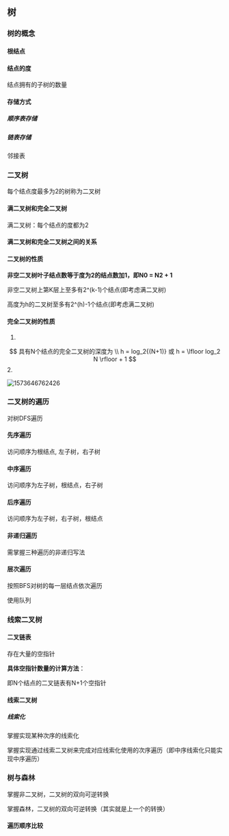 ## 树



### 树的概念



#### 根结点

#### 结点的度

结点拥有的子树的数量



#### 存储方式

##### 顺序表存储

##### 链表存储

邻接表



### 二叉树

每个结点度最多为2的树称为二叉树

#### 满二叉树和完全二叉树

满二叉树：每个结点的度都为2

#### 满二叉树和完全二叉树之间的关系



#### 二叉树的性质

**非空二叉树叶子结点数等于度为2的结点数加1，即N0 = N2 + 1**

非空二叉树上第K层上至多有2^(k-1)个结点(即考虑满二叉树)

高度为h的二叉树至多有2^(h)-1个结点(即考虑满二叉树)

#### 完全二叉树的性质

1.
$$
具有N个结点的完全二叉树的深度为
\\
h = log_2{(N+1)} 或 h = \lfloor log_2 N \rfloor + 1
$$
2.

![1573646762426](E:\docsify\docs\数据结构与算法\数据结构\images\1573646762426.png)



### 二叉树的遍历

对树DFS遍历

#### 先序遍历

访问顺序为根结点, 左子树，右子树

#### 中序遍历

访问顺序为左子树，根结点，右子树

#### 后序遍历

访问顺序为左子树，右子树，根结点

#### 非递归遍历

需掌握三种遍历的非递归写法



#### 层次遍历

按照BFS对树的每一层结点依次遍历

使用队列



### 线索二叉树

#### 二叉链表

存在大量的空指针

**具体空指针数量的计算方法**：

即N个结点的二叉链表有N+1个空指针

#### 线索二叉树



##### 线索化



掌握实现某种次序的线索化

掌握实现通过线索二叉树来完成对应线索化使用的次序遍历（即中序线索化只能实现中序遍历）

 

### 树与森林

掌握非二叉树，二叉树的双向可逆转换

掌握森林，二叉树的双向可逆转换（其实就是上一个的转换）

 

#### 遍历顺序比较



